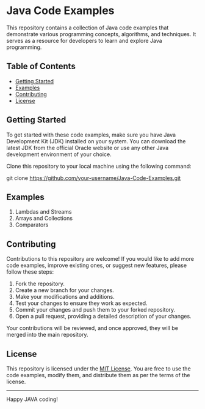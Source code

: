 # Java Code Examples

This repository contains a collection of Java code examples that demonstrate various programming concepts, algorithms, and techniques. It serves as a resource for developers to learn and explore Java programming.

## Table of Contents

- [Getting Started](#getting-started)
- [Examples](#examples)
- [Contributing](#contributing)
- [License](#license)

## Getting Started

To get started with these code examples, make sure you have Java Development Kit (JDK) installed on your system. You can download the latest JDK from the official Oracle website or use any other Java development environment of your choice.

Clone this repository to your local machine using the following command:

git clone https://github.com/your-username/Java-Code-Examples.git

## Examples

1. Lambdas and Streams
2. Arrays and Collections
3. Comparators

## Contributing

Contributions to this repository are welcome! If you would like to add more code examples, improve existing ones, or suggest new features, please follow these steps:

1. Fork the repository.
2. Create a new branch for your changes.
3. Make your modifications and additions.
4. Test your changes to ensure they work as expected.
5. Commit your changes and push them to your forked repository.
6. Open a pull request, providing a detailed description of your changes.

Your contributions will be reviewed, and once approved, they will be merged into the main repository.

## License

This repository is licensed under the [MIT License](LICENSE). You are free to use the code examples, modify them, and distribute them as per the terms of the license.

---

Happy JAVA coding!
